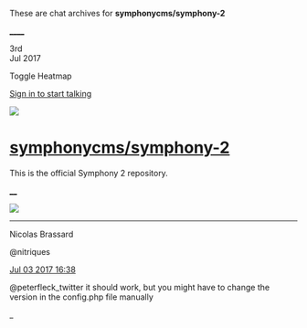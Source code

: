 These are chat archives for **symphonycms/symphony-2**

[__](/symphonycms/symphony-2/archives/2017/07/04)[__](/symphonycms/symphony-2/archives/2017/07/02)

3rd  
Jul 2017

Toggle Heatmap

[Sign in to start talking](/login?action=login&button=archive-login)

![](https://avatars-02.gitter.im/group/iv/3/57542c45c43b8c601977197e?s=48)

#  [symphonycms/symphony-2](/symphonycms/symphony-2)

This is the official Symphony 2 repository.

[ __](/orgs/symphonycms/rooms "More symphonycms rooms")

![](https://avatars1.githubusercontent.com/u/771169?v=4&s=30)

____

Nicolas Brassard

@nitriques

[Jul 03 2017
16:38](https://gitter.im/symphonycms/symphony-2?at=595a7317f5b3458e300a6acc)

@peterfleck_twitter it should work, but you might have to change the version
in the config.php file manually

_

